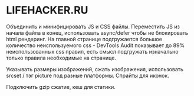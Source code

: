 # LIFEHACKER.RU

Объединить и минифицировать JS и CSS файлы. Переместить JS из начала файла в конец, использовать async/defer чтобы не блокировать html рендеринг. На главной странице подгружается большое количество неиспользуемого css - DevTools Audit показывает до 89% неиспользованных css правил, есть смысл подгружать изначально только правила необходимые на странице.

Указывать размеры изображений, сжать изображения, использовать srcset / тэг picture под разные платформы. Спрайты для иконок.

Подключить gzip сжатие, кеш для статики.
